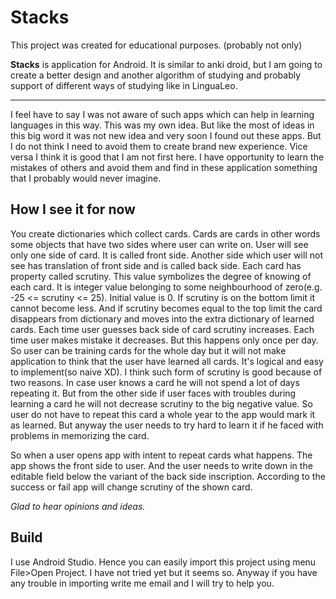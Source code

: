 # Stacks

This project was created for educational purposes. (probably not only)

**Stacks** is application for Android. It is similar to anki droid, but I am going to
create a better design and another algorithm of studying and probably support of different ways of
studying like in LinguaLeo.

---

I feel have to say I was not aware of such apps which can help in learning languages in this way.
This was my own idea. But like the most of ideas in this big word it was not new idea and very soon
I found out these apps. But I do not think I need to avoid them to create brand new experience.
Vice versa I think it is good that I am not first here. I have opportunity to learn the mistakes
of others and avoid them and find in these application something that I probably would never
imagine.

How I see it for now
---

You create dictionaries which collect cards. Cards are cards in other words  some objects that
have two sides where user can write on. User will see only one side of card. It is called front
side. Another side which user will not see has translation of front side and is called back side.
Each card has property called scrutiny. This value symbolizes the degree of knowing of each card.
It is integer value belonging to some neighbourhood of zero(e.g. -25 <= scrutiny <= 25). Initial
value is 0. If scrutiny is on the bottom limit it cannot become less. And if scrutiny becomes equal
to the top limit the card disappears from dictionary and moves into the extra dictionary of learned
cards. Each time user guesses back side of card scrutiny increases. Each time user makes mistake
it decreases. But this happens only once per day. So user can be training cards for the whole day
but it will not make application to think that the user have learned all cards. It's logical and
easy to implement(so naive XD). I think such form of scrutiny is good because of two reasons. In
case user knows a card he will not spend a lot of days repeating it. But from the other side if
user faces with troubles during learning a card he will not decrease scrutiny to the big negative
value. So user do not have to repeat this card a whole year to the app would mark it as learned.
But anyway the user needs to try hard to learn it if he faced with problems in memorizing the card.

So when a user opens app with intent to repeat cards what happens. The app shows the front side to
user. And the user needs to write down in the editable field below the variant of the back side
inscription. According to the success or fail app will change scrutiny of the shown card.

*Glad to hear opinions and ideas.*

Build
---

I use Android Studio. Hence you can easily import this project using menu File>Open Project. I have
not tried yet but it seems so. Anyway if you have any trouble in importing write me email and I will
try to help you.
